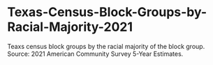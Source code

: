 # Texas-Census-Block-Groups-by-Racial-Majority-2021
Teaxs census block groups by the racial majority of the block group. Source: 2021 American Community Survey 5-Year Estimates.
